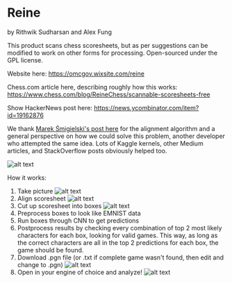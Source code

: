 # Reine
by Rithwik Sudharsan and Alex Fung

This product scans chess scoresheets, but as per suggestions can be modified to work on other forms for processing. Open-sourced under the GPL license.

Website here: https://omcgov.wixsite.com/reine

Chess.com article here, describing roughly how this works: https://www.chess.com/blog/ReineChess/scannable-scoresheets-free

Show HackerNews post here: https://news.ycombinator.com/item?id=19162876

We thank [Marek Śmigielski's post here](https://medium.com/@mareksmigielski/from-chess-score-sheet-to-icr-with-opencv-and-image-recognition-f7bed2cc3de4) for the alignment algorithm and a general perspective on how we could solve this problem, another developer who attempted the same idea. Lots of Kaggle kernels, other Medium articles, and StackOverflow posts obviously helped too.

![alt text](https://images.chesscomfiles.com/uploads/v1/blog/354692.06eee19c.630x354o.f755445341aa@2x.png)

How it works:
1. Take picture
![alt text](https://images.chesscomfiles.com/uploads/v1/images_users/tiny_mce/ReineChess/phpYAXkpl.jpeg)
2. Align scoresheet
![alt text](https://images.chesscomfiles.com/uploads/v1/images_users/tiny_mce/ReineChess/phpaNPWKy.png)
3. Cut up scoresheet into boxes
![alt text](https://images.chesscomfiles.com/uploads/v1/images_users/tiny_mce/ReineChess/php3hSQwk.png)
4. Preprocess boxes to look like EMNIST data
5. Run boxes through CNN to get predictions
6. Postprocess results by checking every combination of top 2 most likely characters for each box, looking for valid games.      This way, as long as the correct characters are all in the top 2 predictions for each box, the game should be found.
7. Download .pgn file (or .txt if complete game wasn't found, then edit and change to .pgn)
![alt text](https://images.chesscomfiles.com/uploads/v1/images_users/tiny_mce/ReineChess/phpbCvFaT.png)
8. Open in your engine of choice and analyze!
![alt text](https://images.chesscomfiles.com/uploads/v1/images_users/tiny_mce/ReineChess/php0jChmT.png)
